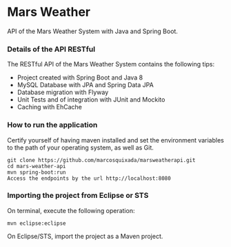 # Mars Weather
API of the Mars Weather System with Java and Spring Boot.
### Details of the API RESTful
The RESTful API of the Mars Weather System contains the following tips:  
* Project created with Spring Boot and Java 8
* MySQL Database with JPA and Spring Data JPA
* Database migration with Flyway
* Unit Tests and of integration with JUnit and Mockito
* Caching with EhCache
### How to run the application
Certify yourself of having maven installed and set the environment variables to the path of your operating system, as well as Git.
```
git clone https://github.com/marcosquixada/marsweatherapi.git
cd mars-weather-api
mvn spring-boot:run
Access the endpoints by the url http://localhost:8080
```
### Importing the project from Eclipse or STS
On terminal, execute the following operation:
```
mvn eclipse:eclipse
```
On Eclipse/STS, import the project as a Maven project.
